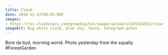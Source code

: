 ```yaml
---
title: Cloud
date: 2018-12-21T08:01:00Z
images: 
- https://res.cloudinary.com/growdigital/image/upload/v1545324932/cloud-A2C36926.jpg
imageAlt: Big white cloud, blue sky, fence, telegraph poles
---
```


Bore da byd, morning world. Photo yesterday from the squally #ForestGarden
